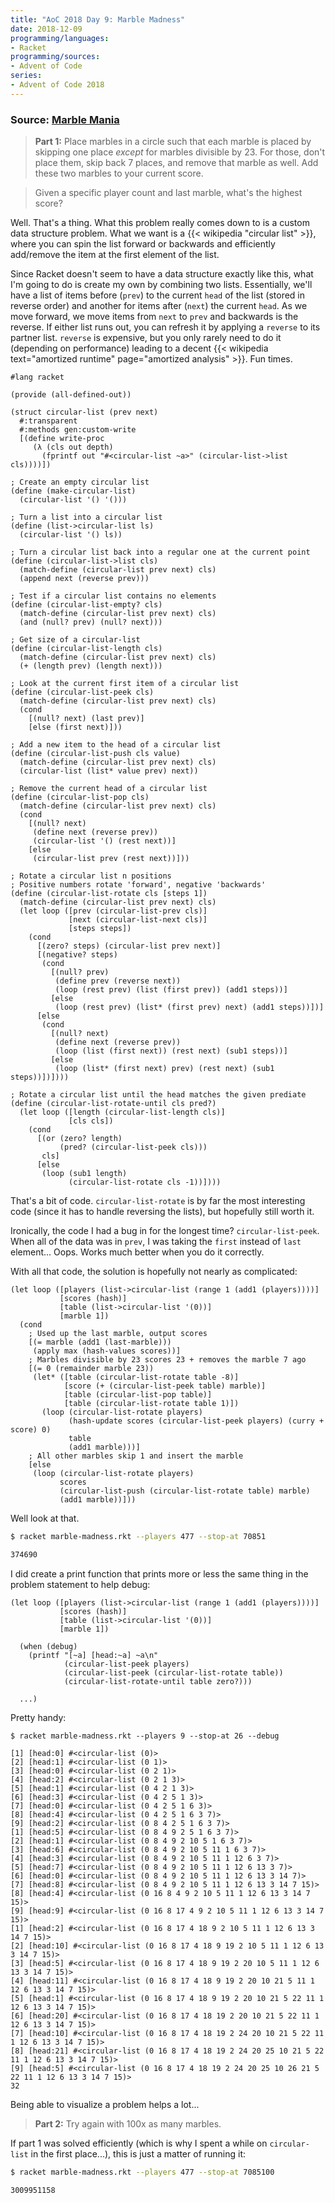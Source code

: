 ```yaml
---
title: "AoC 2018 Day 9: Marble Madness"
date: 2018-12-09
programming/languages:
- Racket
programming/sources:
- Advent of Code
series:
- Advent of Code 2018
---
```

### Source: [Marble Mania](https://adventofcode.com/2018/day/9)

> **Part 1:** Place marbles in a circle such that each marble is placed by skipping one place *except* for marbles divisible by 23. For those, don't place them, skip back 7 places, and remove that marble as well. Add these two marbles to your current score.

> Given a specific player count and last marble, what's the highest score?

<!--more-->

Well. That's a thing. What this problem really comes down to is a custom data structure problem. What we want is a {{< wikipedia "circular list" >}}, where you can spin the list forward or backwards and efficiently add/remove the item at the first element of the list.

Since Racket doesn't seem to have a data structure exactly like this, what I'm going to do is create my own by combining two lists. Essentially, we'll have a list of items before (`prev`) to the current `head` of the list (stored in reverse order) and another for items after (`next`) the current `head`. As we move forward, we move items from `next` to `prev` and backwards is the reverse. If either list runs out, you can refresh it by applying a `reverse` to its partner list. `reverse` is expensive, but you only rarely need to do it (depending on performance) leading to a decent {{< wikipedia text="amortized runtime" page="amortized analysis" >}}. Fun times.

```racket
#lang racket

(provide (all-defined-out))

(struct circular-list (prev next)
  #:transparent
  #:methods gen:custom-write
  [(define write-proc
     (λ (cls out depth)
       (fprintf out "#<circular-list ~a>" (circular-list->list cls))))])

; Create an empty circular list
(define (make-circular-list)
  (circular-list '() '()))

; Turn a list into a circular list
(define (list->circular-list ls)
  (circular-list '() ls))

; Turn a circular list back into a regular one at the current point
(define (circular-list->list cls)
  (match-define (circular-list prev next) cls)
  (append next (reverse prev)))

; Test if a circular list contains no elements
(define (circular-list-empty? cls)
  (match-define (circular-list prev next) cls)
  (and (null? prev) (null? next)))

; Get size of a circular-list
(define (circular-list-length cls)
  (match-define (circular-list prev next) cls)
  (+ (length prev) (length next)))

; Look at the current first item of a circular list
(define (circular-list-peek cls)
  (match-define (circular-list prev next) cls)
  (cond
    [(null? next) (last prev)]
    [else (first next)]))

; Add a new item to the head of a circular list
(define (circular-list-push cls value)
  (match-define (circular-list prev next) cls)
  (circular-list (list* value prev) next))

; Remove the current head of a circular list
(define (circular-list-pop cls)
  (match-define (circular-list prev next) cls)
  (cond
    [(null? next)
     (define next (reverse prev))
     (circular-list '() (rest next))]
    [else
     (circular-list prev (rest next))]))

; Rotate a circular list n positions
; Positive numbers rotate 'forward', negative 'backwards'
(define (circular-list-rotate cls [steps 1])
  (match-define (circular-list prev next) cls)
  (let loop ([prev (circular-list-prev cls)]
             [next (circular-list-next cls)]
             [steps steps])
    (cond
      [(zero? steps) (circular-list prev next)]
      [(negative? steps)
       (cond
         [(null? prev)
          (define prev (reverse next))
          (loop (rest prev) (list (first prev)) (add1 steps))]
         [else
          (loop (rest prev) (list* (first prev) next) (add1 steps))])]
      [else
       (cond
         [(null? next)
          (define next (reverse prev))
          (loop (list (first next)) (rest next) (sub1 steps))]
         [else
          (loop (list* (first next) prev) (rest next) (sub1 steps))])])))

; Rotate a circular list until the head matches the given prediate
(define (circular-list-rotate-until cls pred?)
  (let loop ([length (circular-list-length cls)]
             [cls cls])
    (cond
      [(or (zero? length)
           (pred? (circular-list-peek cls)))
       cls]
      [else
       (loop (sub1 length)
             (circular-list-rotate cls -1))])))
```

That's a bit of code. `circular-list-rotate` is by far the most interesting code (since it has to handle reversing the lists), but hopefully still worth it.

Ironically, the code I had a bug in for the longest time? `circular-list-peek`. When all of the data was in `prev`, I was taking the `first` instead of `last` element... Oops. Works much better when you do it correctly.

With all that code, the solution is hopefully not nearly as complicated:

```racket
(let loop ([players (list->circular-list (range 1 (add1 (players))))]
           [scores (hash)]
           [table (list->circular-list '(0))]
           [marble 1])
  (cond
    ; Used up the last marble, output scores
    [(= marble (add1 (last-marble)))
     (apply max (hash-values scores))]
    ; Marbles divisible by 23 scores 23 + removes the marble 7 ago
    [(= 0 (remainder marble 23))
     (let* ([table (circular-list-rotate table -8)]
            [score (+ (circular-list-peek table) marble)]
            [table (circular-list-pop table)]
            [table (circular-list-rotate table 1)])
       (loop (circular-list-rotate players)
             (hash-update scores (circular-list-peek players) (curry + score) 0)
             table
             (add1 marble)))]
    ; All other marbles skip 1 and insert the marble
    [else
     (loop (circular-list-rotate players)
           scores
           (circular-list-push (circular-list-rotate table) marble)
           (add1 marble))]))
```

Well look at that.

```bash
$ racket marble-madness.rkt --players 477 --stop-at 70851

374690
```

I did create a print function that prints more or less the same thing in the problem statement to help debug:

```racket
(let loop ([players (list->circular-list (range 1 (add1 (players))))]
           [scores (hash)]
           [table (list->circular-list '(0))]
           [marble 1])

  (when (debug)
    (printf "[~a] [head:~a] ~a\n"
            (circular-list-peek players)
            (circular-list-peek (circular-list-rotate table))
            (circular-list-rotate-until table zero?)))

  ...)
```

Pretty handy:

```racket
$ racket marble-madness.rkt --players 9 --stop-at 26 --debug

[1] [head:0] #<circular-list (0)>
[2] [head:1] #<circular-list (0 1)>
[3] [head:0] #<circular-list (0 2 1)>
[4] [head:2] #<circular-list (0 2 1 3)>
[5] [head:1] #<circular-list (0 4 2 1 3)>
[6] [head:3] #<circular-list (0 4 2 5 1 3)>
[7] [head:0] #<circular-list (0 4 2 5 1 6 3)>
[8] [head:4] #<circular-list (0 4 2 5 1 6 3 7)>
[9] [head:2] #<circular-list (0 8 4 2 5 1 6 3 7)>
[1] [head:5] #<circular-list (0 8 4 9 2 5 1 6 3 7)>
[2] [head:1] #<circular-list (0 8 4 9 2 10 5 1 6 3 7)>
[3] [head:6] #<circular-list (0 8 4 9 2 10 5 11 1 6 3 7)>
[4] [head:3] #<circular-list (0 8 4 9 2 10 5 11 1 12 6 3 7)>
[5] [head:7] #<circular-list (0 8 4 9 2 10 5 11 1 12 6 13 3 7)>
[6] [head:0] #<circular-list (0 8 4 9 2 10 5 11 1 12 6 13 3 14 7)>
[7] [head:8] #<circular-list (0 8 4 9 2 10 5 11 1 12 6 13 3 14 7 15)>
[8] [head:4] #<circular-list (0 16 8 4 9 2 10 5 11 1 12 6 13 3 14 7 15)>
[9] [head:9] #<circular-list (0 16 8 17 4 9 2 10 5 11 1 12 6 13 3 14 7 15)>
[1] [head:2] #<circular-list (0 16 8 17 4 18 9 2 10 5 11 1 12 6 13 3 14 7 15)>
[2] [head:10] #<circular-list (0 16 8 17 4 18 9 19 2 10 5 11 1 12 6 13 3 14 7 15)>
[3] [head:5] #<circular-list (0 16 8 17 4 18 9 19 2 20 10 5 11 1 12 6 13 3 14 7 15)>
[4] [head:11] #<circular-list (0 16 8 17 4 18 9 19 2 20 10 21 5 11 1 12 6 13 3 14 7 15)>
[5] [head:1] #<circular-list (0 16 8 17 4 18 9 19 2 20 10 21 5 22 11 1 12 6 13 3 14 7 15)>
[6] [head:20] #<circular-list (0 16 8 17 4 18 19 2 20 10 21 5 22 11 1 12 6 13 3 14 7 15)>
[7] [head:10] #<circular-list (0 16 8 17 4 18 19 2 24 20 10 21 5 22 11 1 12 6 13 3 14 7 15)>
[8] [head:21] #<circular-list (0 16 8 17 4 18 19 2 24 20 25 10 21 5 22 11 1 12 6 13 3 14 7 15)>
[9] [head:5] #<circular-list (0 16 8 17 4 18 19 2 24 20 25 10 26 21 5 22 11 1 12 6 13 3 14 7 15)>
32
```

Being able to visualize a problem helps a lot...

> **Part 2:** Try again with 100x as many marbles.

If part 1 was solved efficiently (which is why I spent a while on `circular-list` in the first place...), this is just a matter of running it:

```bash
$ racket marble-madness.rkt --players 477 --stop-at 7085100

3009951158
```
